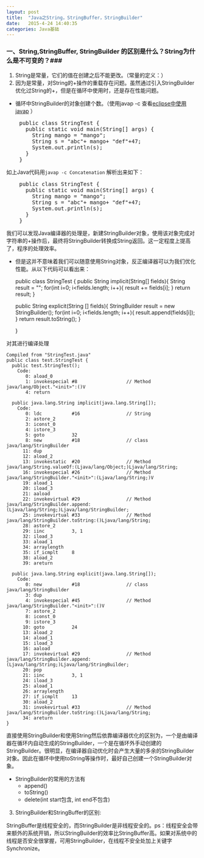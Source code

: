 ```yaml
---
layout: post
title:  "Java之String，StringBuffer，StringBuilder"
date:   2015-4-24 14:40:35
categories: Java基础
---
```

### 一、String,StringBuffer, StringBuilder 的区别是什么？String为什么是不可变的？###
1. String是常量，它们的值在创建之后不能更改。（常量的定义：）
2. 因为是常量，对String的+操作的重载存在问题。虽然通过引入StringBuilder优化过String的+，但是在循环中使用时，还是存在性能问题。
* 循环中StringBuilder的对象创建个数。（使用javap -c 查看[eclipse中使用javap](http://stackoverflow.com/questions/7056987/how-to-use-javap-with-eclipse) ）    

<pre>
	public class StringTest {
	  public static void main(String[] args) {
		String mango = "mango";
		String s = "abc"+ mango+ "def"+47;
		System.out.println(s);
	  }
	}
</pre>





如上Java代码用`javap -c Concatenation` 解析出来如下： 





<pre class="prettyPrint">
	public class StringTest {
	  public static void main(String[] args) {
		String mango = "mango";
		String s = "abc"+ mango+ "def"+47;
		System.out.println(s);
	  }
	}
</pre>






我们可以发现Java编译器的处理是，新建StringBuilder对象，使用该对象完成对字符串的+操作后，最终将StringBuilder转换成String返回。这一定程度上提高了，程序的处理效率。
*  但是这并不意味着我们可以随意使用String对象，反正编译器可以为我们优化性能。从以下代码可以看出来：


	public class StringTest {
	  public String implicit(String[] fields){
	    String result = "";
	    for(int i=0; i<fields.length; i++){
	      result += fields[i];
	    }
	    return result;
	  }
	  
	  public String explicit(String [] fields){
	    StringBuilder result = new StringBuilder();
	    for(int i=0; i<fields.length; i++){
	      result.append(fields[i]);
	    }
	    return result.toString();
	  }
	
	}









对其进行编译处理







	Compiled from "StringTest.java"
	public class test.StringTest {
	  public test.StringTest();
	    Code:
	       0: aload_0       
	       1: invokespecial #8                  // Method java/lang/Object."<init>":()V
	       4: return        
	
	  public java.lang.String implicit(java.lang.String[]);
	    Code:
	       0: ldc           #16                 // String 
	       2: astore_2      
	       3: iconst_0      
	       4: istore_3      
	       5: goto          32
	       8: new           #18                 // class java/lang/StringBuilder
	      11: dup           
	      12: aload_2       
	      13: invokestatic  #20                 // Method java/lang/String.valueOf:(Ljava/lang/Object;)Ljava/lang/String;
	      16: invokespecial #26                 // Method java/lang/StringBuilder."<init>":(Ljava/lang/String;)V
	      19: aload_1       
	      20: iload_3       
	      21: aaload        
	      22: invokevirtual #29                 // Method java/lang/StringBuilder.append:(Ljava/lang/String;)Ljava/lang/StringBuilder;
	      25: invokevirtual #33                 // Method java/lang/StringBuilder.toString:()Ljava/lang/String;
	      28: astore_2      
	      29: iinc          3, 1
	      32: iload_3       
	      33: aload_1       
	      34: arraylength   
	      35: if_icmplt     8
	      38: aload_2       
	      39: areturn       
	
	  public java.lang.String explicit(java.lang.String[]);
	    Code:
	       0: new           #18                 // class java/lang/StringBuilder
	       3: dup           
	       4: invokespecial #45                 // Method java/lang/StringBuilder."<init>":()V
	       7: astore_2      
	       8: iconst_0      
	       9: istore_3      
	      10: goto          24
	      13: aload_2       
	      14: aload_1       
	      15: iload_3       
	      16: aaload        
	      17: invokevirtual #29                 // Method java/lang/StringBuilder.append:(Ljava/lang/String;)Ljava/lang/StringBuilder;
	      20: pop           
	      21: iinc          3, 1
	      24: iload_3       
	      25: aload_1       
	      26: arraylength   
	      27: if_icmplt     13
	      30: aload_2       
	      31: invokevirtual #33                 // Method java/lang/StringBuilder.toString:()Ljava/lang/String;
	      34: areturn       
	}







直接使用StringBuilder和使用String然后依靠编译器优化的区别为，一个是由编译器在循环内自动生成的StringBuilder，一个是在循环外手动创建的StringBuilder。很明显，在编译器自动优化时会产生大量的多余的StringBuilder对象。因此在循环中使用toString等操作时，最好自己创建一个StringBuilder对象。

* StringBuilder的常用的方法有
	* append()
	* toString()
	* delete(int start包含, int end不包含) 


3. StringBuilder和StringBuffer的区别:

StringBuffer是线程安全的，而StringBuilder是非线程安全的。ps：线程安全会带来额外的系统开销，所以StringBuilder的效率比StringBuffer高。如果对系统中的线程是否安全很掌握，可用StringBuilder，在线程不安全处加上关键字Synchronize。

























